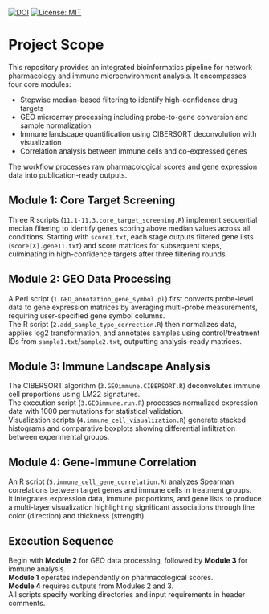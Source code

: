 [![DOI](https://zenodo.org/badge/1029133350.svg)](https://doi.org/10.5281/zenodo.16723680)  [![License: MIT](https://img.shields.io/badge/License-MIT-yellow.svg)](./LICENSE)
# Project Scope

This repository provides an integrated bioinformatics pipeline for network pharmacology and immune microenvironment analysis. It encompasses four core modules:

- Stepwise median-based filtering to identify high-confidence drug targets  
- GEO microarray processing including probe-to-gene conversion and sample normalization  
- Immune landscape quantification using CIBERSORT deconvolution with visualization  
- Correlation analysis between immune cells and co-expressed genes  

The workflow processes raw pharmacological scores and gene expression data into publication-ready outputs.

## Module 1: Core Target Screening

Three R scripts (`11.1-11.3.core_target_screening.R`) implement sequential median filtering to identify genes scoring above median values across all conditions. Starting with `score1.txt`, each stage outputs filtered gene lists (`score[X].gene11.txt`) and score matrices for subsequent steps, culminating in high-confidence targets after three filtering rounds.

## Module 2: GEO Data Processing

A Perl script (`1.GEO_annotation_gene_symbol.pl`) first converts probe-level data to gene expression matrices by averaging multi-probe measurements, requiring user-specified gene symbol columns.  
The R script (`2.add_sample_type_correction.R`) then normalizes data, applies log2 transformation, and annotates samples using control/treatment IDs from `sample1.txt`/`sample2.txt`, outputting analysis-ready matrices.

## Module 3: Immune Landscape Analysis

The CIBERSORT algorithm (`3.GEOimmune.CIBERSORT.R`) deconvolutes immune cell proportions using LM22 signatures.  
The execution script (`3.GEOimmune.run.R`) processes normalized expression data with 1000 permutations for statistical validation.  
Visualization scripts (`4.immune_cell_visualization.R`) generate stacked histograms and comparative boxplots showing differential infiltration between experimental groups.

## Module 4: Gene-Immune Correlation

An R script (`5.immune_cell_gene_correlation.R`) analyzes Spearman correlations between target genes and immune cells in treatment groups.  
It integrates expression data, immune proportions, and gene lists to produce a multi-layer visualization highlighting significant associations through line color (direction) and thickness (strength).

## Execution Sequence

Begin with **Module 2** for GEO data processing, followed by **Module 3** for immune analysis.  
**Module 1** operates independently on pharmacological scores.  
**Module 4** requires outputs from Modules 2 and 3.  
All scripts specify working directories and input requirements in header comments.


